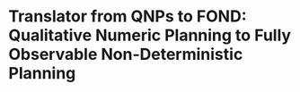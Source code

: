 # Translator from QNPs to FOND: Qualitative Numeric Planning to Fully Observable Non-Deterministic Planning


